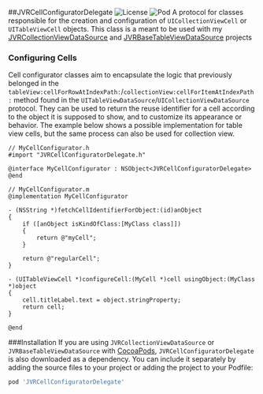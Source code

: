 ##JVRCellConfiguratorDelegate ![License](http://img.shields.io/badge/license-MIT-blue.svg)  ![Pod](https://cocoapod-badges.herokuapp.com/v/JVRCellConfiguratorDelegate/badge.png) 
A protocol for classes responsible for the creation and configuration of `UICollectionViewCell` or `UITableViewCell` objects. This class is a meant to be used with my [JVRCollectionViewDataSource](https://github.com/jozsef-vesza/JVRCollectionViewDataSource) and [JVRBaseTableViewDataSource](https://github.com/jozsef-vesza/JVRBaseTableViewDataSource) projects
### Configuring Cells
Cell configurator classes aim to encapsulate the logic that previously belonged in the `tableView:cellForRowAtIndexPath:`/`collectionView:cellForItemAtIndexPath:` method found in the `UITableViewDataSource`/`UICollectionViewDataSource` protocol. They can be used to return the reuse identifier for a cell according to the object it is supposed to show, and to customize its appearance or behavior. The example below shows a possible implementation for table view cells, but the same process can also be used for collection view.
```objc
// MyCellConfigurator.h
#import "JVRCellConfiguratorDelegate.h"

@interface MyCellConfigurator : NSObject<JVRCellConfiguratorDelegate>
@end

// MyCellConfigurator.m
@implementation MyCellConfigurator

- (NSString *)fetchCellIdentifierForObject:(id)anObject
{
    if ([anObject isKindOfClass:[MyClass class]])
    {
        return @"myCell";
    }

    return @"regularCell";
}

- (UITableViewCell *)configureCell:(MyCell *)cell usingObject:(MyClass *)object
{
    cell.titleLabel.text = object.stringProperty;
    return cell;
}

@end
```
###Installation
If you are using `JVRCollectionViewDataSource` or `JVRBaseTableViewDataSource` with [CocoaPods](http://cocoapods.org/), `JVRCellConfiguratorDelegate` is also downloaded as a dependency. You can include it separately by adding the source files to your project or adding the project to your Podfile:
```Ruby
pod 'JVRCellConfiguratorDelegate'
```
